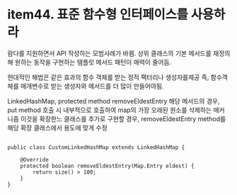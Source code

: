 # item44. 표준 함수형 인터페이스를 사용하라
람다를 지원하면서 API 작성하는 모범사례가 바뀜.
상위 클래스의 기본 메서드를 재정의해 원하는 동작을 구현하는 템플릿 메서드 패턴이 매력이 줄어듬.

현대적인 해법은 같은 효과의 함수 객체를 받는 정적 팩터리나 생성자를제공
즉, 함수객체를 매개변수로 받는 생성자와 메서드를 더 많이 만들어야됨.

LinkedHashMap, protected method removeEldestEntry
해당 메서드의 경우, put method 호출 시 내부적으로 호출하여 map의 가장 오래된 원소를 삭제하는 매커니즘
이것을 확장한느 클래스를 추가로 구현할 경우, removeEldestEntry method를 해당 확장 클래스에서 용도에 맞게 수정

<pre>
<code>
public class CustomLinkedHashMap<K, V> extends LinkedHashMap<K, V> {

	@Override
	protected boolean removeEldestEntry(Map.Entry<K,V> eldest) {
        return size() > 100;
    }
}
</code>
</pre>